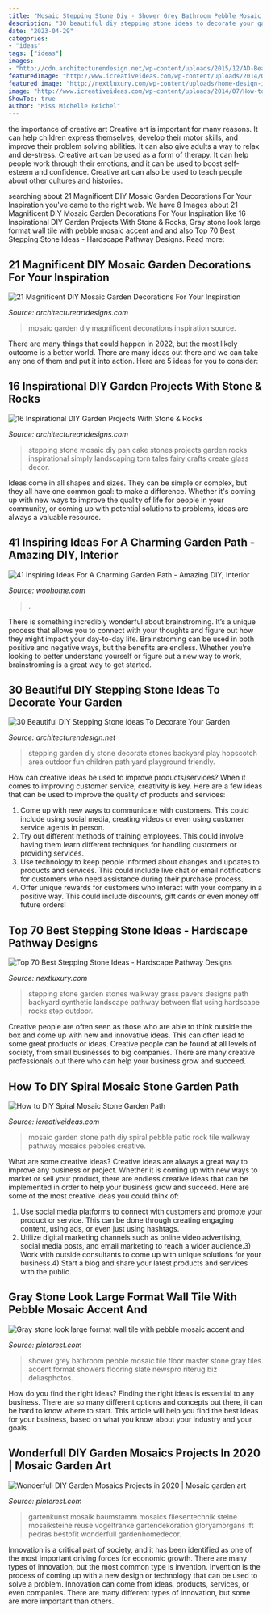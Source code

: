 ```yaml
---
title: "Mosaic Stepping Stone Diy - Shower Grey Bathroom Pebble Mosaic Tile Floor Master Stone Gray Tiles Accent Format Showers Flooring Slate Newspro Riterug Biz Deliasphotos"
description: "30 beautiful diy stepping stone ideas to decorate your garden"
date: "2023-04-29"
categories:
- "ideas"
tags: ["ideas"]
images:
- "http://cdn.architecturendesign.net/wp-content/uploads/2015/12/AD-Beautiful-DIY-Stepping-Stone-Ideas-To-Decorate-Your-Garden-22.jpg"
featuredImage: "http://www.icreativeideas.com/wp-content/uploads/2014/07/How-to-DIY-Spiral-Mosaic-Stone-Garden-Path-3.jpg"
featured_image: "http://nextluxury.com/wp-content/uploads/home-design-ideas-stepping-stone-backyard.jpg"
image: "http://www.icreativeideas.com/wp-content/uploads/2014/07/How-to-DIY-Spiral-Mosaic-Stone-Garden-Path-3.jpg"
ShowToc: true
author: "Miss Michelle Reichel"
---
```



the importance of creative art
Creative art is important for many reasons. It can help children express themselves, develop their motor skills, and improve their problem solving abilities. It can also give adults a way to relax and de-stress.
Creative art can be used as a form of therapy. It can help people work through their emotions, and it can be used to boost self-esteem and confidence. Creative art can also be used to teach people about other cultures and histories.

	

		
searching about 21 Magnificent DIY Mosaic Garden Decorations For Your Inspiration you've came to the right web. We have 8 Images about 21 Magnificent DIY Mosaic Garden Decorations For Your Inspiration like 16 Inspirational DIY Garden Projects With Stone &amp; Rocks, Gray stone look large format wall tile with pebble mosaic accent and and also Top 70 Best Stepping Stone Ideas - Hardscape Pathway Designs. Read more:
		
    
## 21 Magnificent DIY Mosaic Garden Decorations For Your Inspiration

<img loading=lazy src="http://www.architectureartdesigns.com/wp-content/uploads/2016/05/11-17.jpg" onerror="this.onerror=null;this.src='https://tse4.mm.bing.net/th?id=OIP.xmaQAVJ0LnRNKPVvIt7MawHaMk&amp;pid=15.1';" alt="21 Magnificent DIY Mosaic Garden Decorations For Your Inspiration">

_Source: architectureartdesigns.com_

>mosaic garden diy magnificent decorations inspiration source. 

	

There are many things that could happen in 2022, but the most likely outcome is a better world. There are many ideas out there and we can take any one of them and put it into action. Here are 5 ideas for you to consider: 

    
## 16 Inspirational DIY Garden Projects With Stone &amp; Rocks

<img loading=lazy src="https://www.architectureartdesigns.com/wp-content/uploads/2015/05/942.jpg" onerror="this.onerror=null;this.src='https://tse3.mm.bing.net/th?id=OIP.5aARSaYiXbdSQLsVG5DRywHaHa&amp;pid=15.1';" alt="16 Inspirational DIY Garden Projects With Stone &amp; Rocks">

_Source: architectureartdesigns.com_

>stepping stone mosaic diy pan cake stones projects garden rocks inspirational simply landscaping torn tales fairy crafts create glass decor. 

	

Ideas come in all shapes and sizes. They can be simple or complex, but they all have one common goal: to make a difference. Whether it's coming up with new ways to improve the quality of life for people in your community, or coming up with potential solutions to problems, ideas are always a valuable resource.

    
## 41 Inspiring Ideas For A Charming Garden Path - Amazing DIY, Interior

<img loading=lazy src="https://www.woohome.com/wp-content/uploads/2014/07/garden-walkway-ideas-19.jpg" onerror="this.onerror=null;this.src='https://tse3.mm.bing.net/th?id=OIP.E8RIcpqsn0pqghSajUqeeAHaMS&amp;pid=15.1';" alt="41 Inspiring Ideas For A Charming Garden Path - Amazing DIY, Interior">

_Source: woohome.com_

>. 

	

There is something incredibly wonderful about brainstroming. It’s a unique process that allows you to connect with your thoughts and figure out how they might impact your day-to-day life. Brainstroming can be used in both positive and negative ways, but the benefits are endless. Whether you’re looking to better understand yourself or figure out a new way to work, brainstroming is a great way to get started.

    
## 30 Beautiful DIY Stepping Stone Ideas To Decorate Your Garden

<img loading=lazy src="http://cdn.architecturendesign.net/wp-content/uploads/2015/12/AD-Beautiful-DIY-Stepping-Stone-Ideas-To-Decorate-Your-Garden-22.jpg" onerror="this.onerror=null;this.src='https://tse3.mm.bing.net/th?id=OIP.hlOOJ-VBbqEUUI_R20vMrwHaJ4&amp;pid=15.1';" alt="30 Beautiful DIY Stepping Stone Ideas To Decorate Your Garden">

_Source: architecturendesign.net_

>stepping garden diy stone decorate stones backyard play hopscotch area outdoor fun children path yard playground friendly. 

	

How can creative ideas be used to improve products/services?
When it comes to improving customer service, creativity is key. Here are a few ideas that can be used to improve the quality of products and services: 
1. Come up with new ways to communicate with customers. This could include using social media, creating videos or even using customer service agents in person.
2. Try out different methods of training employees. This could involve having them learn different techniques for handling customers or providing services.
3. Use technology to keep people informed about changes and updates to products and services. This could include live chat or email notifications for customers who need assistance during their purchase process.
4. Offer unique rewards for customers who interact with your company in a positive way. This could include discounts, gift cards or even money off future orders!

    
## Top 70 Best Stepping Stone Ideas - Hardscape Pathway Designs

<img loading=lazy src="http://nextluxury.com/wp-content/uploads/home-design-ideas-stepping-stone-backyard.jpg" onerror="this.onerror=null;this.src='https://tse1.mm.bing.net/th?id=OIP.g7F4cInYvj7Suja_P8AcCwAAAA&amp;pid=15.1';" alt="Top 70 Best Stepping Stone Ideas - Hardscape Pathway Designs">

_Source: nextluxury.com_

>stepping stone garden stones walkway grass pavers designs path backyard synthetic landscape pathway between flat using hardscape rocks step outdoor. 

	

Creative people are often seen as those who are able to think outside the box and come up with new and innovative ideas. This can often lead to some great products or ideas. Creative people can be found at all levels of society, from small businesses to big companies. There are many creative professionals out there who can help your business grow and succeed.

    
## How To DIY Spiral Mosaic Stone Garden Path

<img loading=lazy src="http://www.icreativeideas.com/wp-content/uploads/2014/07/How-to-DIY-Spiral-Mosaic-Stone-Garden-Path-3.jpg" onerror="this.onerror=null;this.src='https://tse3.mm.bing.net/th?id=OIP.Q9YO1HIbIizwFqaofnSMkgHaLG&amp;pid=15.1';" alt="How to DIY Spiral Mosaic Stone Garden Path">

_Source: icreativeideas.com_

>mosaic garden stone path diy spiral pebble patio rock tile walkway pathway mosaics pebbles creative. 

	

What are some creative ideas?
Creative ideas are always a great way to improve any business or project. Whether it is coming up with new ways to market or sell your product, there are endless creative ideas that can be implemented in order to help your business grow and succeed. Here are some of the most creative ideas you could think of:
1) Use social media platforms to connect with customers and promote your product or service. This can be done through creating engaging content, using ads, or even just using hashtags.
2) Utilize digital marketing channels such as online video advertising, social media posts, and email marketing to reach a wider audience.3) Work with outside consultants to come up with unique solutions for your business.4) Start a blog and share your latest products and services with the public.

    
## Gray Stone Look Large Format Wall Tile With Pebble Mosaic Accent And

<img loading=lazy src="https://i.pinimg.com/736x/81/d0/ac/81d0ac7b94797910eb24626b18e54733--slate-bathroom-grey-bathrooms.jpg" onerror="this.onerror=null;this.src='https://tse3.mm.bing.net/th?id=OIP.5gY77LQx2h5KZwUwHl1TMQHaKz&amp;pid=15.1';" alt="Gray stone look large format wall tile with pebble mosaic accent and">

_Source: pinterest.com_

>shower grey bathroom pebble mosaic tile floor master stone gray tiles accent format showers flooring slate newspro riterug biz deliasphotos. 

	

How do you find the right ideas?
Finding the right ideas is essential to any business. There are so many different options and concepts out there, it can be hard to know where to start. This article will help you find the best ideas for your business, based on what you know about your industry and your goals.

    
## Wonderfull DIY Garden Mosaics Projects In 2020 | Mosaic Garden Art

<img loading=lazy src="https://i.pinimg.com/736x/99/cc/cb/99cccb493e14691d8a4a6ba873d956b3.jpg" onerror="this.onerror=null;this.src='https://tse4.mm.bing.net/th?id=OIP.z_jJCqKcteP2xxKycHn_HQHaJ4&amp;pid=15.1';" alt="Wonderfull DIY Garden Mosaics Projects in 2020 | Mosaic garden art">

_Source: pinterest.com_

>gartenkunst mosaik baumstamm mosaics fliesentechnik steine mosaiksteine reuse vogeltränke gartendekoration gloryamorgans ift pedras bestofit wonderfull gardenhomedecor. 

	

Innovation is a critical part of society, and it has been identified as one of the most important driving forces for economic growth. There are many types of innovation, but the most common type is invention. Invention is the process of coming up with a new design or technology that can be used to solve a problem. Innovation can come from ideas, products, services, or even companies. There are many different types of innovation, but some are more important than others.

